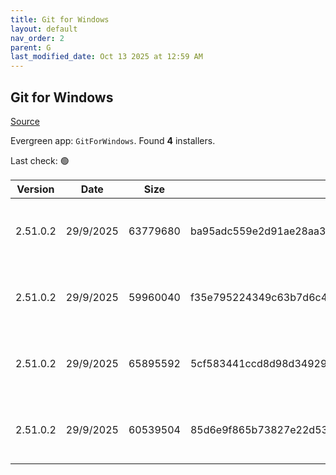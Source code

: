 ```yaml
---
title: Git for Windows
layout: default
nav_order: 2
parent: G
last_modified_date: Oct 13 2025 at 12:59 AM
---
```


## Git for Windows

[Source](https://gitforwindows.org/)

Evergreen app: `GitForWindows`. Found **4** installers.

Last check: 🟢

| Version  | Date      | Size     | Sha256                                                           | Architecture | InstallerType | Type | URI                                                                                                                                                                                                                            |
| -------- | --------- | -------- | ---------------------------------------------------------------- | ------------ | ------------- | ---- | ------------------------------------------------------------------------------------------------------------------------------------------------------------------------------------------------------------------------------ |
| 2.51.0.2 | 29/9/2025 | 63779680 | ba95adc559e2d91ae28aa354c0ffb06b2c54f2bf42985f278dded9ca31194816 | ARM64        | Default       | exe  | [https://github.com/git-for-windows/git/releases/download/v2.51.0.windows.2/Git-2.51.0.2-arm64.exe](https://github.com/git-for-windows/git/releases/download/v2.51.0.windows.2/Git-2.51.0.2-arm64.exe)                         |
| 2.51.0.2 | 29/9/2025 | 59960040 | f35e795224349c63b7d6c429c2d8404a6ce7e2e8f91934a3f6ba2ca8e7e285a8 | ARM64        | Portable      | exe  | [https://github.com/git-for-windows/git/releases/download/v2.51.0.windows.2/PortableGit-2.51.0.2-arm64.7z.exe](https://github.com/git-for-windows/git/releases/download/v2.51.0.windows.2/PortableGit-2.51.0.2-arm64.7z.exe)   |
| 2.51.0.2 | 29/9/2025 | 65895592 | 5cf583441ccd8d98d3492936235b6ee30c6847d1b3f49365d6a025b3432094ad | x64          | Default       | exe  | [https://github.com/git-for-windows/git/releases/download/v2.51.0.windows.2/Git-2.51.0.2-64-bit.exe](https://github.com/git-for-windows/git/releases/download/v2.51.0.windows.2/Git-2.51.0.2-64-bit.exe)                       |
| 2.51.0.2 | 29/9/2025 | 60539504 | 85d6e9f865b73827e22d532fd6cd5b93987c8d264142786b0721956619d5c00e | x64          | Portable      | exe  | [https://github.com/git-for-windows/git/releases/download/v2.51.0.windows.2/PortableGit-2.51.0.2-64-bit.7z.exe](https://github.com/git-for-windows/git/releases/download/v2.51.0.windows.2/PortableGit-2.51.0.2-64-bit.7z.exe) |
